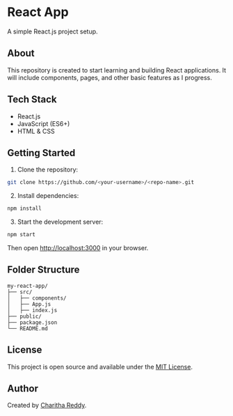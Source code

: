# React App

A simple React.js project setup.

## About

This repository is created to start learning and building React applications. It will include components, pages, and other basic features as I progress.

## Tech Stack

* React.js
* JavaScript (ES6+)
* HTML & CSS

## Getting Started

1. Clone the repository:

```bash
git clone https://github.com/<your-username>/<repo-name>.git
```

2. Install dependencies:

```bash
npm install
```

3. Start the development server:

```bash
npm start
```

Then open [http://localhost:3000](http://localhost:3000) in your browser.

## Folder Structure

```
my-react-app/
├── src/
│   ├── components/
│   ├── App.js
│   ├── index.js
├── public/
├── package.json
└── README.md
```

## License

This project is open source and available under the [MIT License](LICENSE).

## Author

Created by [Charitha Reddy](https://github.com/cha861).
